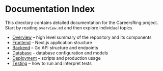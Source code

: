 # Documentation Index

This directory contains detailed documentation for the CareersRing project. Start by reading `overview.md` and then explore individual topics.

- [Overview](overview.md) – high level summary of the repository and its components
- [Frontend](frontend.md) – Next.js application structure
- [Backend](backend.md) – Go API structure and endpoints
- [Database](database.md) – database configuration and models
- [Deployment](deployment.md) – scripts and production usage
- [Testing](testing.md) – how to run and interpret tests
